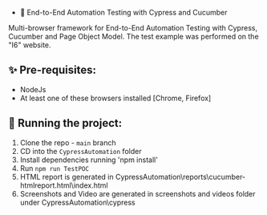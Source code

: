 - 👋 End-to-End Automation Testing with Cypress and Cucumber

Multi-browser framework for End-to-End Automation Testing with Cypress, Cucumber and Page Object Model.
The test example was performed on the "I6" website.

## ✨ Pre-requisites:

- NodeJs
- At least one of these browsers installed [Chrome, Firefox]

## 🔨 Running the project:

1. Clone the repo - `main` branch
2. CD into the `CypressAutomation` folder
3. Install dependencies running 'npm install'
4. Run `npm run TestPOC`
5. HTML report is generated in CypressAutomation\reports\cucumber-htmlreport.html\index.html
6. Screenshots and Video are generated in screenshots and videos folder under CypressAutomation\cypress
